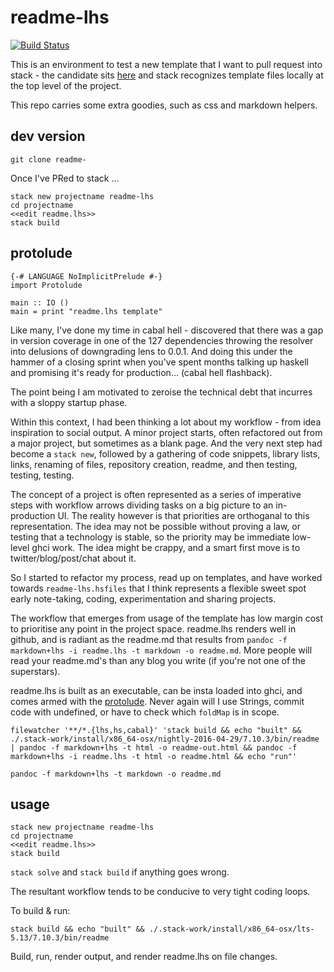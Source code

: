 <link rel="stylesheet" href="other/lhs.css">

readme-lhs
==========

[![Build
Status](https://travis-ci.org/tonyday567/readme-lhs.png)](https://travis-ci.org/tonyday567/readme-lhs)

This is an environment to test a new template that I want to pull
request into stack - the candidate sits [here](./readme-lhs.hsfiles) and
stack recognizes template files locally at the top level of the project.

This repo carries some extra goodies, such as css and markdown helpers.

dev version
-----------

    git clone readme-

Once I've PRed to stack ...

    stack new projectname readme-lhs
    cd projectname
    <<edit readme.lhs>>
    stack build

protolude
---------

``` {.sourceCode .literate .haskell}
{-# LANGUAGE NoImplicitPrelude #-}
import Protolude
```

``` {.sourceCode .literate .haskell}
main :: IO ()
main = print "readme.lhs template"
```

Like many, I've done my time in cabal hell - discovered that there was a
gap in version coverage in one of the 127 dependencies throwing the
resolver into delusions of downgrading lens to 0.0.1. And doing this
under the hammer of a closing sprint when you've spent months talking up
haskell and promising it's ready for production... (cabal hell
flashback).

The point being I am motivated to zeroise the technical debt that
incurres with a sloppy startup phase.

Within this context, I had been thinking a lot about my workflow - from
idea inspiration to social output. A minor project starts, often
refactored out from a major project, but sometimes as a blank page. And
the very next step had become a `stack new`, followed by a gathering of
code snippets, library lists, links, renaming of files, repository
creation, readme, and then testing, testing, testing.

The concept of a project is often represented as a series of imperative
steps with workflow arrows dividing tasks on a big picture to an
in-production UI. The reality however is that priorities are orthoganal
to this representation. The idea may not be possible without proving a
law, or testing that a technology is stable, so the priority may be
immediate low-level ghci work. The idea might be crappy, and a smart
first move is to twitter/blog/post/chat about it.

So I started to refactor my process, read up on templates, and have
worked towards `readme-lhs.hsfiles` that I think represents a flexible
sweet spot early note-taking, coding, experimentation and sharing
projects.

The workflow that emerges from usage of the template has low margin cost
to prioritise any point in the project space. readme.lhs renders well in
github, and is radiant as the readme.md that results from
`pandoc -f markdown+lhs -i readme.lhs -t markdown -o readme.md`. More
people will read your readme.md's than any blog you write (if you're not
one of the superstars).

readme.lhs is built as an executable, can be insta loaded into ghci, and
comes armed with the [protolude](https://github.com/sdiehl/protolude).
Never again will I use Strings, commit code with undefined, or have to
check which `foldMap` is in scope.

    filewatcher '**/*.{lhs,hs,cabal}' 'stack build && echo "built" && ./.stack-work/install/x86_64-osx/nightly-2016-04-29/7.10.3/bin/readme | pandoc -f markdown+lhs -t html -o readme-out.html && pandoc -f markdown+lhs -i readme.lhs -t html -o readme.html && echo "run"'

    pandoc -f markdown+lhs -t markdown -o readme.md

usage
-----

    stack new projectname readme-lhs
    cd projectname
    <<edit readme.lhs>>
    stack build

`stack solve` and `stack build` if anything goes wrong.

The resultant workflow tends to be conducive to very tight coding loops.

To build & run:

    stack build && echo "built" && ./.stack-work/install/x86_64-osx/lts-5.13/7.10.3/bin/readme

Build, run, render output, and render readme.lhs on file changes.
